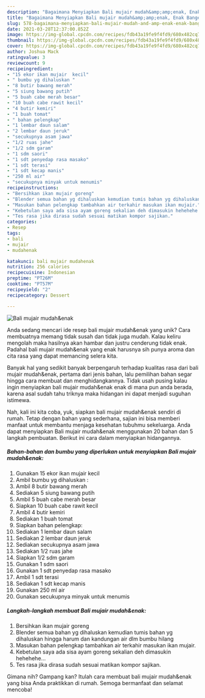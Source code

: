 ```yaml
---
description: "Bagaimana Menyiapkan Bali mujair mudah&amp;amp;enak, Enak Banget"
title: "Bagaimana Menyiapkan Bali mujair mudah&amp;amp;enak, Enak Banget"
slug: 578-bagaimana-menyiapkan-bali-mujair-mudah-and-amp-enak-enak-banget
date: 2021-03-28T12:37:00.852Z
image: https://img-global.cpcdn.com/recipes/fdb43a19fe9f4fd9/680x482cq70/bali-mujair-mudahenak-foto-resep-utama.jpg
thumbnail: https://img-global.cpcdn.com/recipes/fdb43a19fe9f4fd9/680x482cq70/bali-mujair-mudahenak-foto-resep-utama.jpg
cover: https://img-global.cpcdn.com/recipes/fdb43a19fe9f4fd9/680x482cq70/bali-mujair-mudahenak-foto-resep-utama.jpg
author: Joshua Mack
ratingvalue: 3
reviewcount: 9
recipeingredient:
- "15 ekor ikan mujair  kecil"
- " bumbu yg dihaluskan "
- "8 butir bawang merah"
- "5 siung bawang putih"
- "5 buah cabe merah besar"
- "10 buah cabe rawit kecil"
- "4 butir kemiri"
- "1 buah tomat"
- " bahan pelengkap"
- "1 lembar daun salam"
- "2 lembar daun jeruk"
- "secukupnya asam jawa"
- "1/2 ruas jahe"
- "1/2 sdm garam"
- "1 sdm saori"
- "1 sdt penyedap rasa masako"
- "1 sdt terasi"
- "1 sdt kecap manis"
- "250 ml air"
- "secukupnya minyak untuk menumis"
recipeinstructions:
- "Bersihkan ikan mujair goreng"
- "Blender semua bahan yg dihaluskan kemudian tumis bahan yg dihaluskan hingga harum dan kandungan air dlm bumbu hilang"
- "Masukan bahan pelengkap tambahkan air terkahir masukan ikan mujair."
- "Kebetulan saya ada sisa ayam goreng sekalian deh dimasukin hehehehe..."
- "Tes rasa jika dirasa sudah sesuai matikan kompor sajikan."
categories:
- Resep
tags:
- bali
- mujair
- mudahenak

katakunci: bali mujair mudahenak 
nutrition: 256 calories
recipecuisine: Indonesian
preptime: "PT26M"
cooktime: "PT57M"
recipeyield: "2"
recipecategory: Dessert

---
```



![Bali mujair mudah&amp;enak](https://img-global.cpcdn.com/recipes/fdb43a19fe9f4fd9/680x482cq70/bali-mujair-mudahenak-foto-resep-utama.jpg)

Anda sedang mencari ide resep bali mujair mudah&amp;enak yang unik? Cara membuatnya memang tidak susah dan tidak juga mudah. Kalau keliru mengolah maka hasilnya akan hambar dan justru cenderung tidak enak. Padahal bali mujair mudah&amp;enak yang enak harusnya sih punya aroma dan cita rasa yang dapat memancing selera kita.



Banyak hal yang sedikit banyak berpengaruh terhadap kualitas rasa dari bali mujair mudah&amp;enak, pertama dari jenis bahan, lalu pemilihan bahan segar hingga cara membuat dan menghidangkannya. Tidak usah pusing kalau ingin menyiapkan bali mujair mudah&amp;enak enak di mana pun anda berada, karena asal sudah tahu triknya maka hidangan ini dapat menjadi suguhan istimewa.


Nah, kali ini kita coba, yuk, siapkan bali mujair mudah&amp;enak sendiri di rumah. Tetap dengan bahan yang sederhana, sajian ini bisa memberi manfaat untuk membantu menjaga kesehatan tubuhmu sekeluarga. Anda dapat menyiapkan Bali mujair mudah&amp;enak menggunakan 20 bahan dan 5 langkah pembuatan. Berikut ini cara dalam menyiapkan hidangannya.

<!--inarticleads1-->

##### Bahan-bahan dan bumbu yang diperlukan untuk menyiapkan Bali mujair mudah&amp;enak:

1. Gunakan 15 ekor ikan mujair  kecil
1. Ambil  bumbu yg dihaluskan :
1. Ambil 8 butir bawang merah
1. Sediakan 5 siung bawang putih
1. Ambil 5 buah cabe merah besar
1. Siapkan 10 buah cabe rawit kecil
1. Ambil 4 butir kemiri
1. Sediakan 1 buah tomat
1. Siapkan  bahan pelengkap:
1. Sediakan 1 lembar daun salam
1. Sediakan 2 lembar daun jeruk
1. Sediakan secukupnya asam jawa
1. Sediakan 1/2 ruas jahe
1. Siapkan 1/2 sdm garam
1. Gunakan 1 sdm saori
1. Gunakan 1 sdt penyedap rasa masako
1. Ambil 1 sdt terasi
1. Sediakan 1 sdt kecap manis
1. Gunakan 250 ml air
1. Gunakan secukupnya minyak untuk menumis




<!--inarticleads2-->

##### Langkah-langkah membuat Bali mujair mudah&amp;enak:

1. Bersihkan ikan mujair goreng
1. Blender semua bahan yg dihaluskan kemudian tumis bahan yg dihaluskan hingga harum dan kandungan air dlm bumbu hilang
1. Masukan bahan pelengkap tambahkan air terkahir masukan ikan mujair.
1. Kebetulan saya ada sisa ayam goreng sekalian deh dimasukin hehehehe...
1. Tes rasa jika dirasa sudah sesuai matikan kompor sajikan.




Gimana nih? Gampang kan? Itulah cara membuat bali mujair mudah&amp;enak yang bisa Anda praktikkan di rumah. Semoga bermanfaat dan selamat mencoba!
